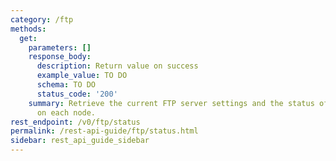 ```yaml
---
category: /ftp
methods:
  get:
    parameters: []
    response_body:
      description: Return value on success
      example_value: TO DO
      schema: TO DO
      status_code: '200'
    summary: Retrieve the current FTP server settings and the status of the server
      on each node.
rest_endpoint: /v0/ftp/status
permalink: /rest-api-guide/ftp/status.html
sidebar: rest_api_guide_sidebar
---
```


